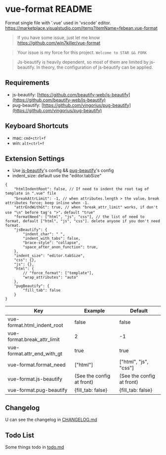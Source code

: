 # vue-format README

Format single file with '.vue' used in 'vscode' editor.
https://marketplace.visualstudio.com/items?itemName=febean.vue-format
> If you have some issue, just let me know https://github.com/win7killer/vue-format

> Your issue is my force for this project.  `Welcome to STAR && FORK`

> Js-beautify is heavily dependent, so most of them are limited by js-beautify. In theory, the configuration of js-beautify can be applied.

<!-- ## Features
<img src="https://raw.githubusercontent.com/win7killer/vue-format/master/images/command.gif" alt="command" width=600/> -->

## Requirements
- js-beautify: [https://github.com/beautify-web/js-beautify](https://github.com/beautify-web/js-beautify)
- pug-beautify: [https://github.com/vingorius/pug-beautify](https://github.com/vingorius/pug-beautify)

## Keyboard Shortcuts
- mac: `cmd+ctrl+f`
- win: `alt+ctrl+f`

## Extension Settings

- Use [js-beautify](https://github.com/beautify-web/js-beautify)'s config && [pug-beautify](https://github.com/vingorius/pug-beautify)'s config
- indent_size: default use the "editor.tabSize"

```jsonc
{
    "htmlIndentRoot": false, // If need to indent the root tag of template in ".vue" file
    "breakAttrLimit": -1, // when attributes.length > the value，break attributes force; keep inline when -1.
    "attrEndWithGt": true, // when "break_attr_limit" works, if don't use "\n" before tag's ">"，default "true"
    "formatNeed": ["html", "js", "css"], // the list of need to format, default ["html", "js", "css"]. delete anyone if you don't need format.
    "jsBeautify": {
        "indent_char": " ",
        "indent_with_tabs": false,
        "brace-style": "collapse",
        "space_after_anon_function": true,
    },
    "indent_size": "editor.tabSize",
    "css": {},
    "js": {},
    "html": {
        // "force_format": ["template"],
        "wrap_attributes": "auto"
    },
    "pugBeautify": {
        "fill_tab": false
    }
}

```

|Key|Example|Default|
|---|---|---|
|vue-format.html_indent_root|false|false|
|vue-format.break_attr_limit|2|-1|
|vue-format.attr_end_with_gt|true|true|
|vue-format.format_need|["html"]|["html", "js", "css"]
|vue-format.js-beautify|(See the config at front)|(See the config at front)
|vue-format.pug-beautify|{fill_tab: false}|{fill_tab: false}


## Changelog
U can see the changelog in [CHANGELOG.md](./CHANGELOG.md)

## Todo List
Some things todo in [todo.md](./todo.md)